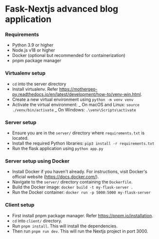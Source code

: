 # Fask-Nextjs advanced blog application

### Requirements

-   Python 3.9 or higher
-   Node.js v18 or higher
-   Docker (optional but recommended for containerization)
-   pnpm package manager

### Virtualenv setup

-   `cd` into the server directory
-   Install virtualenv. Refer https://mothergeo-py.readthedocs.io/en/latest/development/how-to/venv-win.html.
-   Create a new virtual environment using `python -m venv venv`
-   Activate the virtual environment:
    _ On macOS and Linux: `source ./venv/bin/activate`
    _ On Windows: `.\venv\Scripts\activate`

### Server setup

-   Ensure you are in the `server/` directory where `requirements.txt` is located.
-   Install the required Python libraries: `pip3 install -r requirements.txt`
-   Run the flask application using `python app.py`

### Server setup using Docker

-   Install Docker if you haven't already. For instructions, visit Docker's official website (https://docs.docker.com/).
-   Navigate to the `server/` directory containing the `Dockerfile`.
-   Build the Docker image: `docker build -t my-flask-server .`
-   Run the Docker container: `docker run -p 5000:5000 my-flask-server`

### Client setup

-   First install pnpm package manager. Refer https://pnpm.io/installation.
-   `cd` into `client/` directory.
-   Run `pnpm install`. This will install the dependencies.
-   Then run `pnpm run dev`. This will run the Nextjs project in port 3000.
